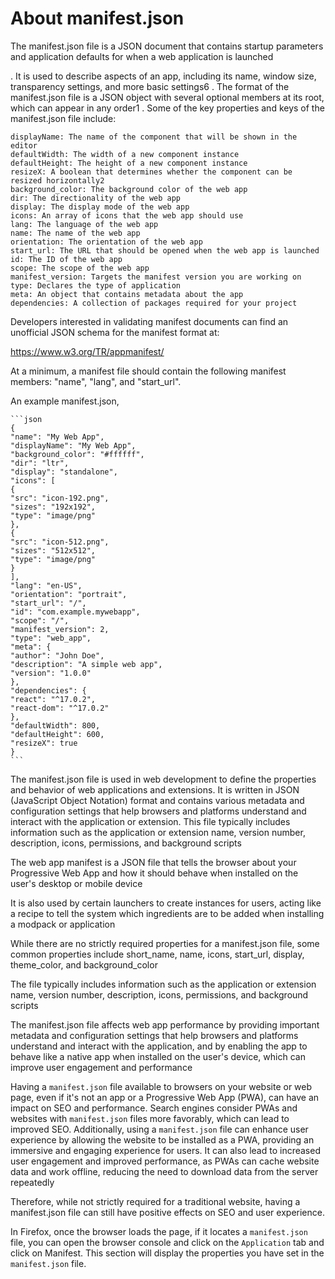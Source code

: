 # About manifest.json

The manifest.json file is a JSON document that contains startup parameters and application defaults for when a web application is launched

. It is used to describe aspects of an app, including its name, window size, transparency settings, and more basic settings6
. The format of the manifest.json file is a JSON object with several optional members at its root, which can appear in any order1
. Some of the key properties and keys of the manifest.json file include:

    displayName: The name of the component that will be shown in the editor
    defaultWidth: The width of a new component instance
    defaultHeight: The height of a new component instance
    resizeX: A boolean that determines whether the component can be resized horizontally2
    background_color: The background color of the web app
    dir: The directionality of the web app
    display: The display mode of the web app
    icons: An array of icons that the web app should use
    lang: The language of the web app
    name: The name of the web app
    orientation: The orientation of the web app
    start_url: The URL that should be opened when the web app is launched
    id: The ID of the web app
    scope: The scope of the web app
    manifest_version: Targets the manifest version you are working on
    type: Declares the type of application
    meta: An object that contains metadata about the app
    dependencies: A collection of packages required for your project

Developers interested in validating manifest documents can find an unofficial JSON schema for the manifest format at:

<https://www.w3.org/TR/appmanifest/>

At a minimum, a manifest file should contain the following manifest members: "name", "lang", and "start_url".

An example manifest.json,

	```json
	{
	"name": "My Web App",
	"displayName": "My Web App",
	"background_color": "#ffffff",
	"dir": "ltr",
	"display": "standalone",
	"icons": [
	{
	"src": "icon-192.png",
	"sizes": "192x192",
	"type": "image/png"
	},
	{
	"src": "icon-512.png",
	"sizes": "512x512",
	"type": "image/png"
	}
	],
	"lang": "en-US",
	"orientation": "portrait",
	"start_url": "/",
	"id": "com.example.mywebapp",
	"scope": "/",
	"manifest_version": 2,
	"type": "web_app",
	"meta": {
	"author": "John Doe",
	"description": "A simple web app",
	"version": "1.0.0"
	},
	"dependencies": {
	"react": "^17.0.2",
	"react-dom": "^17.0.2"
	},
	"defaultWidth": 800,
	"defaultHeight": 600,
	"resizeX": true
	}
	```

The manifest.json file is used in web development to define the properties and behavior of web applications and extensions. It is written in JSON (JavaScript Object Notation) format and contains various metadata and configuration settings that help browsers and platforms understand and interact with the application or extension. This file typically includes information such as the application or extension name, version number, description, icons, permissions, and background scripts

The web app manifest is a JSON file that tells the browser about your Progressive Web App and how it should behave when installed on the user's desktop or mobile device

It is also used by certain launchers to create instances for users, acting like a recipe to tell the system which ingredients are to be added when installing a modpack or application

While there are no strictly required properties for a manifest.json file, some common properties include short_name, name, icons, start_url, display, theme_color, and background_color

The file typically includes information such as the application or extension name, version number, description, icons, permissions, and background scripts

The manifest.json file affects web app performance by providing important metadata and configuration settings that help browsers and platforms understand and interact with the application, and by enabling the app to behave like a native app when installed on the user's device, which can improve user engagement and performance

Having a `manifest.json` file available to browsers on your website or web page, even if it's not an app or a Progressive Web App (PWA), can have an impact on SEO and performance. Search engines consider PWAs and websites with `manifest.json` files more favorably, which can lead to improved SEO. Additionally, using a `manifest.json` file can enhance user experience by allowing the website to be installed as a PWA, providing an immersive and engaging experience for users. It can also lead to increased user engagement and improved performance, as PWAs can cache website data and work offline, reducing the need to download data from the server repeatedly

Therefore, while not strictly required for a traditional website, having a manifest.json file can still have positive effects on SEO and user experience.

In Firefox, once the browser loads the page, if it locates a `manifest.json` file, you can open the browser console and click on the `Application`
tab and click on Manifest.  This section will display the properties you have set in the `manifest.json` file.
